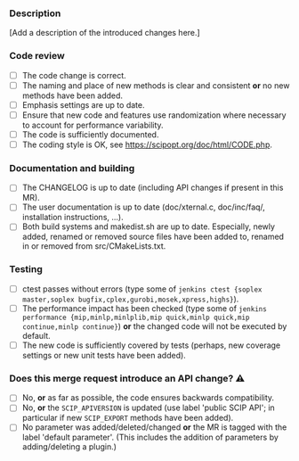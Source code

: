 ### Description

[Add a description of the introduced changes here.]

### Code review

* [ ] The code change is correct.
* [ ] The naming and place of new methods is clear and consistent **or** no new methods have been added.
* [ ] Emphasis settings are up to date.
* [ ] Ensure that new code and features use randomization where necessary to account for performance variability.
* [ ] The code is sufficiently documented.
* [ ] The coding style is OK, see https://scipopt.org/doc/html/CODE.php.

### Documentation and building

* [ ] The CHANGELOG is up to date (including API changes if present in this MR).
* [ ] The user documentation is up to date (doc/xternal.c, doc/inc/faq/, installation instructions, ...).
* [ ] Both build systems and makedist.sh are up to date. Especially, newly added, renamed or removed source files have been added to, renamed in or removed from src/CMakeLists.txt.

### Testing

* [ ] ctest passes without errors (type some of `jenkins ctest {soplex master,soplex bugfix,cplex,gurobi,mosek,xpress,highs}`).
* [ ] The performance impact has been checked (type some of `jenkins performance {mip,minlp,minlplib,mip quick,minlp quick,mip continue,minlp continue}`) **or** the changed code will not be executed by default.
* [ ] The new code is sufficiently covered by tests (perhaps, new coverage settings or new unit tests have been added).

### Does this merge request introduce an API change? :warning:

* [ ] No, **or** as far as possible, the code ensures backwards compatibility.
* [ ] No, **or** the `SCIP_APIVERSION` is updated (use label 'public SCIP API'; in particular if new `SCIP_EXPORT` methods have been added).
* [ ] No parameter was added/deleted/changed **or** the MR is tagged with the label 'default parameter'. (This includes the addition of parameters by adding/deleting a plugin.)
